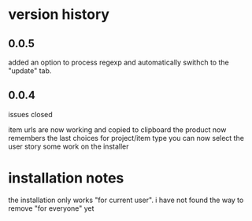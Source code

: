 # version history 
## 0.0.5
added an option to process regexp and automatically swithch to the "update" tab.


## 0.0.4

issues closed

item urls are now working and copied to clipboard
the product now remembers the last choices for project/item type
you can now select the user story
some work on the installer 



# installation notes

the installation only works "for current user". 
i have not found  the way to remove "for everyone" yet

